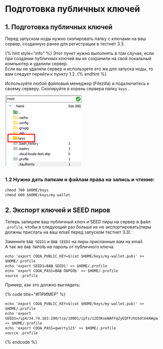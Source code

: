 # Подготовка публичных ключей

## 1. Подготовка публичных ключей

Перед запуском ноды нужно скопировать папку с ключами на ваш сервер, созданную ранее для регистрации в тестнет 3.3. 

{% hint style="info" %}
Этот пункт нужно выполнять в том случае, если при создании публичных ключей вы их сохранили на свой локальный компьютер и удалили сервер.   
Если вы не удаляли сервер и используете его же для запуска ноды, то вам следует перейти к пункту 1.2.
{% endhint %}

Используйте любой файловый менеджер \(Filezilla\) и подключитесь к своему серверу. Скопируйте в корень сервера папку `keys` .

![](../../.gitbook/assets/image%20%281%29.png)

### 1.2 Нужно дать папкам и файлам права на запись и чтение:

```text
chmod 700 $HOME/keys
chmod 600 $HOME/keys/my-wallet
```

## 2. Экспорт ключей и SEED пиров

Теперь запишем ваш публичный ключ и SEED пиры на сервер в файл `.profile`, чтобы в следующий раз больше их не экспортировать\(пиры должны прислать на ваш email перед запуском тестнет 3.3\).

Замените `ВАШ SEED1` и `ВАШ SEED2` на пиры присланные вам на email.  
А так же `ВАШ ПАРОЛЬ` на пароль от публичного ключа.

```text
echo 'export CODA_PUBLIC_KEY=$(cat $HOME/keys/my-wallet.pub)' >> $HOME/.profile
echo 'export SEED1=ВАШ SEED1' >> $HOME/.profile
echo 'export CODA_PASS=ВАШ ПАРОЛЬ' >> $HOME/.profile
source .profile
```

Пример, как это должно выглядеть:

{% code title="\#ПРИМЕР" %}
```text
echo 'export CODA_PUBLIC_KEY=$(cat $HOME/keys/my-wallet.pub)' >> $HOME/.profile
echo 'export SEED1=/ip4/34.74.183.100/tcp/10001/ipfs/12D3KooWAFFq2yEQFFzhU5dt64AWqawRuomG9hL8rSmm5vxhAsgr' >> $HOME/.profile
echo 'export CODA_PASS=qwerty123' >> $HOME/.profile
source .profile
```
{% endcode %}

